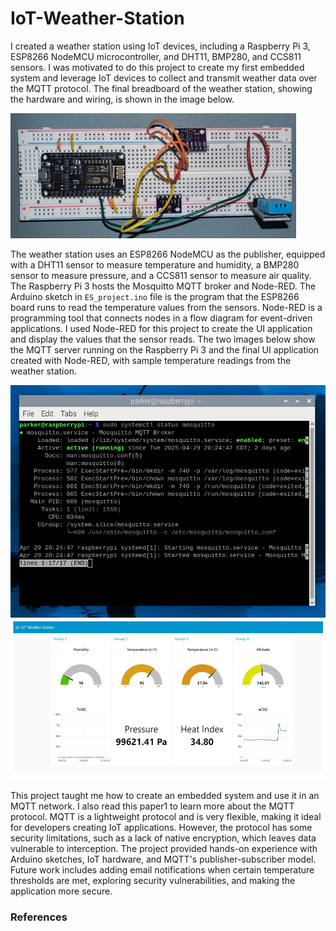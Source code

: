 # IoT-Weather-Station
I created a weather station using IoT devices, including a Raspberry Pi 3, ESP8266 NodeMCU microcontroller, and DHT11, BMP280, and CCS811 sensors. I was motivated to do this project to create my first embedded system and leverage IoT devices to collect and transmit weather data over the MQTT protocol. The final breadboard of the weather station, showing the hardware and wiring, is shown in the image below.

![alt text](https://github.com/pmoore2/IoT-Weather-Station/blob/main/images/Picture1.png "Breadboard")

The weather station uses an ESP8266 NodeMCU as the publisher, equipped with a DHT11 sensor to measure temperature and humidity, a BMP280 sensor to measure pressure, and a CCS811 sensor to measure air quality. The Raspberry Pi 3 hosts the Mosquitto MQTT broker and Node-RED. The Arduino sketch in `ES_project.ino` file is the program that the ESP8266 board runs to read the temperature values from the sensors. Node-RED is a programming tool that connects nodes in a flow diagram for event-driven applications. I used Node-RED for this project to create the UI application and display the values that the sensor reads. The two images below show the MQTT server running on the Raspberry Pi 3 and the final UI application created with Node-RED, with sample temperature readings from the weather station.

![alt text](https://github.com/pmoore2/IoT-Weather-Station/blob/main/images/Picture3.png "MQTT Mosquitto Broker")
![alt text](https://github.com/pmoore2/IoT-Weather-Station/blob/main/images/Picture2.png "Node-RED UI Application")

This project taught me how to create an embedded system and use it in an MQTT network. I also read this paper1 to learn more about the MQTT protocol. MQTT is a lightweight protocol and is very flexible, making it ideal for developers creating IoT applications. However, the protocol has some security limitations, such as a lack of native encryption, which leaves data vulnerable to interception. The project provided hands-on experience with Arduino sketches, IoT hardware, and MQTT's publisher-subscriber model. Future work includes adding email notifications when certain temperature thresholds are met, exploring security vulnerabilities, and making the application more secure.

### References

[^1]: S. Andy, B. Rahardjo, and B. Hanindhito, "Attack Scenarios and Security Analysis of MQTT Communication Protocol in IoT System," *Proc. EECSI 2017*, Yogyakarta, Indonesia, 19-21 Sept. 2017